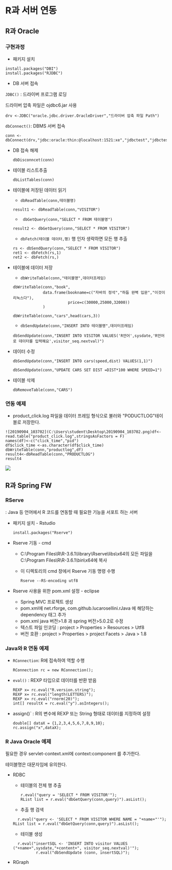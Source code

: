 # R과 서버 연동





## R과 Oracle



### 구현과정



- 패키지 설치

```
install.packages("DBI")
install.packages("RJDBC")
```

- DB 서버 접속

`JDBC()` : 드라이버 프로그램 로딩

드라이버 압축 파일은 ojdbc6.jar 사용

```
drv <-JDBC("oracle.jdbc.driver.OracleDriver","드라이버 압축 파일 Path")
```

`dbConnect()`: DBMS 서버 접속

```
conn <- dbConnect(drv,"jdbc:oracle:thin:@localhost:1521:xe","jdbctest","jdbctest")
```

- DB 접속 해제

  ```
  dbDisconncet(conn)
  ```

- 테이블 리스트추출

  ```
  dbListTables(conn)
  ```

- 테이블에 저장된 데이터 읽기

  - `dbReadTable(conn,테이블명)`

  ```
  result1 <- dbReadTable(conn,"VISITOR")
  ```

  - ` dbGetQuery(conn,"SELECT * FROM 테이블명")`

  ```
  result2 <- dbGetQuery(conn,"SELECT * FROM VISITOR")
  ```

  - `dbFetch(테이블 데이터,행)` 행 인자 생략하면 모든 행 추출

  ```
  rs <- dbSendQuery(conn,"SELECT * FROM VISITOR")
  ret1 <- dbFetch(rs,1)
  ret2 <- dbFetch(rs,)
  ```

- 테이블에 데이터 저장

  - `dbWriteTable(conn,"테이블명",데이터프레임)`

  ```
  dbWriteTable(conn,"book",
               data.frame(bookname=c("자바의 정석","하둡 완벽 입문","이것이 리눅스다"),
                          price=c(30000,25000,32000))
               )
               
  dbWriteTable(conn,"cars",head(cars,3))
  ```

  - `dbSendUpdate(conn,"INSERT INTO 테이블명",데이터프레임)`

  ```
  dbSendUpdate(conn,"INSERT INTO VISITOR VALUES('R언어',sysdate,'R언어로 데이터를 입력해요',visitor_seq.nextval)")
  ```

- 데이터 수정

  ```
  dbSendUpdate(conn,"INSERT INTO cars(speed,dist) VALUES(1,1)")
  
  dbSendUpdate(conn,"UPDATE CARS SET DIST =DIST*100 WHERE SPEED=1")
  ```

- 테이블 삭제

  ```
  dbRemoveTable(conn,"CARS")
  ```



### 연동 예제

- product_click.log 파일을 데이터 프레임 형식으로 불러와 "PODUCTLOG"테이블로 저장한다.

```setwd(&quot;C:/Rstudy&quot;)
![20190904_103702](C:\Users\student\Desktop\20190904_103702.png)df<-read.table("product_click.log",stringsAsFactors = F)
names(df)<-c("click_time","pid")
df$click_time <-as.character(df$click_time)
dbWriteTable(conn,"productlog",df)
result4<-dbReadTable(conn,"PRODUCTLOG")
result4
```

![](C:\Users\student\Desktop\20190904_103702.png)





## R과 Spring FW



### RServe

:  Java 등 언어에서 R 코드를 연동할 때 필요한 기능을 서포트 하는 서버

- 패키지 설치 - Rstudio

  ```
  install.packages("Rserve")
  ```

- Rserve 기동 - cmd

  - C:\Program Files\R\R-3.6.1\library\Rserve\libs\x64의 모든 파일을 C:\Program Files\R\R-3.6.1\bin\x64에 복사

  - 이 디렉토리의 cmd 창에서 Rserve 기동 명령 수행

    ```
    Rserve --RS-encoding utf8
    ```

- Rserve 사용을 위한 pom.xml 설정 - eclipse
  - Spring MVC 프로젝트 생성
  - pom.xml에 net.rforge, com.github.lucarosellini.rJava 에 해당하는 dependency 태그 추가
  - pom.xml java 버전>1.8 과 spring 버전>5.0.2로 수정
  - 텍스트 파일 인코딩 : project > Properties > Resources > Utf8 
  - 버전 호환 : project > Properties > project Facets > Java > 1.8



### Java와 R 연동 예제

- `RConnection`: R에 접속하여 역할 수행	

  ```
  RConnection rc = new RConnection();
  ```

- `eval()` : REXP 타입으로 데이터를 반환 받음

  ```
  REXP x= rc.eval("R.version.string");
  REXP x= rc.eval("length(LETTERS)");
  REXP x= rc.eval("rnorm(20)");
  int[] resultX = rc.eval("y").asIntegers();
  ```

- assign()` : R의 변수에 REXP 또는 String 형태로 데이터를 지정하여 설정

  ```
  double[] dataX = {1,2,3,4,5,6,7,8,9,10};
  rc.assign("x",dataX);
  ```



### R Java Oracle 예제

필요한 경우 servlet-context.xml에 context:component 를 추가한다.

테이블명은 대문자임에 유의한다.

- RDBC

  - 테이블의 전체 행 추출

    ```
    r.eval("query = 'SELECT * FROM VISITOR'");
    RList list = r.eval("dbGetQuery(conn,query)").asList();
    ```
    
  - 추출 행 검색
  
  ```
    r.eval("query <- 'SELECT * FROM VISITOR WHERE NAME = "+name+"'"); 
  RList list = r.eval("dbGetQuery(conn,query)").asList();
  ```
  
  - 테이블 생성
  
  ```
    r.eval("insertSQL <- 'INSERT INTO visitor VALUES ("+name+",sysdate,"+content+", visitor_seq.nextval)'");
  			r.eval("dbSendUpdate (conn, insertSQL)");
  ```
  
- RGraph